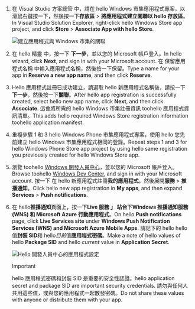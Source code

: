 
1. <span data-ttu-id="e3a50-101">在 Visual Studio 方案總管 中，請在 hello Windows 市集應用程式專案，以滑鼠右鍵按一下，然後按一下**存放區** > **將應用程式建立關聯以 hello 存放區**。</span><span class="sxs-lookup"><span data-stu-id="e3a50-101">In Visual Studio Solution Explorer, right-click hello Windows Store app project, and click **Store** > **Associate App with hello Store**.</span></span>

    ![建立應用程式與 Windows 市集的關聯](./media/app-service-mobile-register-wns/notification-hub-associate-win8-app.png)
2. <span data-ttu-id="e3a50-103">在 hello 精靈 中，按一下 **下一步**，並以您的 Microsoft 帳戶登入。</span><span class="sxs-lookup"><span data-stu-id="e3a50-103">In hello wizard, click **Next**, and sign in with your Microsoft account.</span></span> <span data-ttu-id="e3a50-104">在 保留應用程式名稱 中輸入應用程式名稱，然後按一下保留。</span><span class="sxs-lookup"><span data-stu-id="e3a50-104">Type a name for your app in **Reserve a new app name**, and then click **Reserve**.</span></span>
3. <span data-ttu-id="e3a50-105">Hello 應用程式註冊已成功建立，請選取 hello 新應用程式名稱後，請按一下**下一步**，然後按一下**關聯**。</span><span class="sxs-lookup"><span data-stu-id="e3a50-105">After hello app registration is successfully created, select hello new app name, click **Next**, and then click **Associate**.</span></span> <span data-ttu-id="e3a50-106">這會將所需的 hello Windows 市集註冊資訊 toohello 應用程式資訊清單。</span><span class="sxs-lookup"><span data-stu-id="e3a50-106">This adds hello required Windows Store registration information toohello application manifest.</span></span>
4. <span data-ttu-id="e3a50-107">重複步驟 1 和 3 hello Windows Phone 市集應用程式專案，使用 hello 您先前建立 hello Windows 市集應用程式相同的登錄。</span><span class="sxs-lookup"><span data-stu-id="e3a50-107">Repeat steps 1 and 3 for hello Windows Phone Store app project by using hello same registration you previously created for hello Windows Store app.</span></span>  
5. <span data-ttu-id="e3a50-108">瀏覽 toohello [Windows 開發人員中心](https://dev.windows.com/en-us/overview)，並以您的 Microsoft 帳戶登入。</span><span class="sxs-lookup"><span data-stu-id="e3a50-108">Browse toohello [Windows Dev Center](https://dev.windows.com/en-us/overview), and sign in with your Microsoft account.</span></span> <span data-ttu-id="e3a50-109">按一下 在 hello 新應用程式註冊**我的應用程式**，然後展開**服務** > **推播通知**。</span><span class="sxs-lookup"><span data-stu-id="e3a50-109">Click hello new app registration in **My apps**, and then expand **Services** > **Push notifications**.</span></span>
6. <span data-ttu-id="e3a50-110">在 hello**推播通知**頁面上，按一下**Live 服務 」 站台**下**Windows 推播通知服務 (WNS) 和 Microsoft Azure 行動應用程式**。</span><span class="sxs-lookup"><span data-stu-id="e3a50-110">On hello **Push notifications** page, click **Live Services site** under **Windows Push Notification Services (WNS) and Microsoft Azure Mobile Apps**.</span></span> <span data-ttu-id="e3a50-111">請記下的 hello hello 值**封裝 SID**和 hello*目前*值**應用程式密碼**。</span><span class="sxs-lookup"><span data-stu-id="e3a50-111">Make a note of hello values of hello **Package SID** and hello *current*  value in **Application Secret**.</span></span> 

    ![Hello 開發人員中心的應用程式設定](./media/app-service-mobile-register-wns/mobile-services-win8-app-push-auth.png)

   > [!IMPORTANT]
   > <span data-ttu-id="e3a50-113">hello 應用程式密碼和封裝 SID 是重要的安全性認證。</span><span class="sxs-lookup"><span data-stu-id="e3a50-113">hello application secret and package SID are important security credentials.</span></span> <span data-ttu-id="e3a50-114">請勿與任何人共用這些值，或與您的應用程式一起散發密碼。</span><span class="sxs-lookup"><span data-stu-id="e3a50-114">Do not share these values with anyone or distribute them with your app.</span></span>
   >
   >
